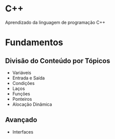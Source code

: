 # C++
Aprendizado da linguagem de programação C++

# Fundamentos

## Divisão do Conteúdo por Tópicos

- Variáveis
- Entrada e Saída
- Condições
- Laços
- Funções
- Ponteiros
- Alocação Dinâmica

## Avançado

- Interfaces
